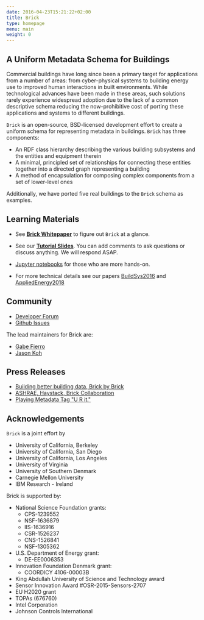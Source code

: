 ```yaml
---
date: 2016-04-23T15:21:22+02:00
title: Brick
type: homepage
menu: main
weight: 0
---
```


## A Uniform Metadata Schema for Buildings

Commercial buildings have long since been a primary target for applications
from a number of areas: from cyber-physical systems to building energy use to
improved human interactions in built environments. While technological advances
have been made in these areas, such solutions rarely experience widespread
adoption due to the lack of a common descriptive schema reducing the
now-prohibitive cost of porting these applications and systems to different
buildings.

`Brick` is an open-source, BSD-licensed development effort to create a uniform
schema for representing metadata in buildings. `Brick` has three
components:

* An RDF class hierarchy describing the various building subsystems and the entities and equipment therein
* A minimal, principled set of relationships for connecting these entities together into a directed graph representing a building
* A method of encapsulation for composing complex components from a set of lower-level ones

Additionally, we have ported five real buildings to the `Brick` schema as examples.

## Learning Materials

- See **[Brick Whitepaper](/docs/Brick-Leaflet.pdf)** to figure out `Brick` at a glance.

<!--
See [Getting Brick](/source) for more information.
-->

- See our **[Tutorial Slides](https://docs.google.com/presentation/d/1wgT5S8fgo13cqDPx7DbygWuqAhIp4uxAenP4oDsMaVI/edit?usp=sharing)**. You can add comments to ask questions or discuss anything. We will respond ASAP.

- [Jupyter notebooks](https://github.com/BuildSysUniformMetadata/brick-tutorial-buildsys2017) for those who are more hands-on.

- For more technical details see our papers [BuildSys2016](/papers/Brick-BuildSys2016.pdf) and [AppliedEnergy2018](/papers/Brick-AppliedEnergy2018.pdf)

## Community

* [Developer Forum](https://groups.google.com/d/forum/brickschema)
* [Github Issues](https://github.com/BuildSysUniformMetadata/GroundTruth/issues)  

The lead maintainers for Brick are:

* [Gabe Fierro](https://people.eecs.berkeley.edu/~gtfierro/)
* [Jason Koh](https://jbkoh.github.io/)

## Press Releases

* [Building better building data, Brick by Brick](https://www.greenbiz.com/article/building-better-building-data-brick-brick)
* [ASHRAE, Haystack, Brick Collaboration](https://www.automation.com/automation-news/industry/ashrae-bacnet-committee-project-haystack-and-the-brick-initiative-partner-to-integrate-tagging-and-data-modeling-into-ashrae-standard-223p)
* [Playing Metadata Tag "U R it."](http://www.automatedbuildings.com/news/jan17/interviews/161227115404sullivan.html)


## Acknowledgements

`Brick` is a joint effort by

* University of California, Berkeley
* University of California, San Diego
* University of California, Los Angeles
* University of Virginia
* University of Southern Denmark
* Carnegie Mellon University
* IBM Research - Ireland

Brick is supported by:

- National Science Foundation grants:
    * CPS-1239552
    * NSF-1636879
    * IIS-1636916
    * CSR-1526237
    * CNS-1526841
    * NSF-1305362
- U.S. Department of Energy grant:
    * DE-EE0006353
- Innovation Foundation Denmark grant: 
    * COORDICY 4106-00003B
- King Abdullah University of Science and Technology award
- Sensor Innovation Award #OSR-2015-Sensors-2707
- EU H2020 grant
- TOPAs (676760)
- Intel Corporation
- Johnson Controls International

